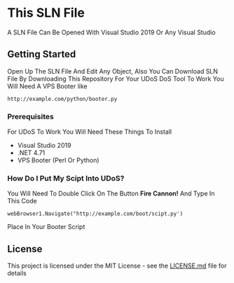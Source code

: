 # This SLN File
A SLN File Can Be Opened With Visual Studio 2019 Or Any Visual Studio
## Getting Started
Open Up The SLN File And Edit Any Object, Also You Can Download SLN File By Downloading This Repository
For Your UDoS DoS Tool To Work You Will Need A VPS Booter like
```
http://example.com/python/booter.py
```
### Prerequisites
For UDoS To Work You Will Need These Things To Install
* Visual Studio 2019
* .NET 4.71
* VPS Booter (Perl Or Python)
### How Do I Put My Scipt Into UDoS?
You Will Need To Double Click On The Button <b>Fire Cannon!</b>
And Type In This Code
```
webBrowser1.Navigate("http://example.com/boot/scipt.py')
```
Place In Your Booter Script
## License
This project is licensed under the MIT License - see the [LICENSE.md](LICENSE.md) file for details
